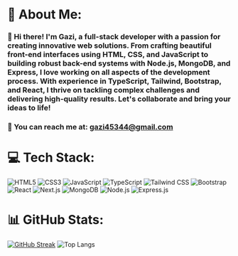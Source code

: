 # 💫 About Me:
### 👋 Hi there! I'm Gazi, a full-stack developer with a passion for creating innovative web solutions. From crafting beautiful front-end interfaces using HTML, CSS, and JavaScript to building robust back-end systems with Node.js, MongoDB, and Express, I love working on all aspects of the development process. With experience in TypeScript, Tailwind, Bootstrap, and React, I thrive on tackling complex challenges and delivering high-quality results. Let's collaborate and bring your ideas to life!

### 📧 You can reach me at: gazi45344@gmail.com

# 💻 Tech Stack:
![HTML5](https://img.shields.io/badge/html5-%23E34F26.svg?style=plastic&logo=html5&logoColor=white&logoWidth=100px) ![CSS3](https://img.shields.io/badge/css3-%231572B6.svg?style=plastic&logo=css3&logoColor=white&size=large) ![JavaScript](https://img.shields.io/badge/javascript-%23323330.svg?style=plastic&logo=javascript&logoColor=%23F7DF1E&size=large) ![TypeScript](https://img.shields.io/badge/typescript-%23007ACC.svg?style=plastic&logo=typescript&logoColor=white&size=large) ![Tailwind CSS](https://img.shields.io/badge/tailwindcss-%2338B2AC.svg?style=plastic&logo=tailwind-css&logoColor=white&size=large) ![Bootstrap](https://img.shields.io/badge/bootstrap-%23563D7C.svg?style=plastic&logo=bootstrap&logoColor=white&size=large) ![React](https://img.shields.io/badge/react-%2320232a.svg?style=plastic&logo=react&logoColor=%2361DAFB&size=large) ![Next.js](https://img.shields.io/badge/Next-black?style=plastic&logo=next.js&logoColor=white&size=large) ![MongoDB](https://img.shields.io/badge/MongoDB-%234ea94b.svg?style=plastic&logo=mongodb&logoColor=white&size=large) ![Node.js](https://img.shields.io/badge/node.js-6DA55F?style=plastic&logo=node.js&logoColor=white&size=large) ![Express.js](https://img.shields.io/badge/express.js-%23404d59.svg?style=plastic&logo=express&logoColor=white&size=large) 

# 📊 GitHub Stats:
[![GitHub Streak](https://streak-stats.demolab.com?user=Gazi2050&theme=dark&hide_border=true&border_radius=10)](https://github.com/Gazi2050)
![Top Langs](https://github-readme-stats.vercel.app/api/top-langs/?username=Gazi2050&theme=dark&hide_border=true&border_radius=10&layout=compact)


